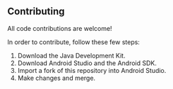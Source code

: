 Contributing
------------

All code contributions are welcome!

In order to contribute, follow these few steps:

1. Download the Java Development Kit.
2. Download Android Studio and the Android SDK.
3. Import a fork of this repository into Android Studio.
4. Make changes and merge.

